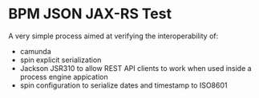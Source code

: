 # BPM JSON JAX-RS Test 

A very simple process aimed at verifying the interoperability of:
* camunda
* spin explicit serialization 
* Jackson JSR310 to allow REST API clients to work when used inside a process engine appication
* spin configuration to serialize dates and timestamp to ISO8601
